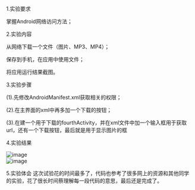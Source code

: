 1.实验要求

掌握Android网络访问方法；   

2.实验内容

从网络下载一个文件（图片、MP3、MP4）；  

保存到手机，在应用中使用文件；  

将应用运行结果截图。  
 
3.实验步骤

(1).先修改AndroidManifest.xml获取相关的权限；  

(2).在主界面的xml中再多加一个下载的按钮；  

(3).在建一个用于下载的fourthActivity，并在xml文件中加一个输入框用于获取url，还有一个下载按钮，最后就是用于显示图片的框

4.实验结果

  ![image](https://github.com/lcy2513534018/android-labs-2018/blob/master/Com1614080901216/shiyan6-1.png)  
   ![image](https://github.com/lcy2513534018/android-labs-2018/blob/master/Com1614080901216/shiyan6-2.png)  






5.实验体会
这次试验花的时间最多了，代码也参考了很多网上的资源和其他同学的实验，花了很长时间蔡理解每一段代码的意思，最后还是完成了。
